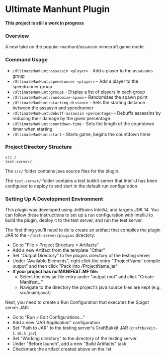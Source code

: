 # Ultimate Manhunt Plugin
**This project is still a work in progress**
### Overview

A new take on the popular manhunt/assassin minecraft game mode.

### Command Usage

* `/UltimateManHunt:assassin <player>` - Add a player to the assassins group
* `/UltimateManHunt:speedrunner <player>` - Add a player to the speedrunner group
* `/UltimateManHunt:groups` - Display a list of players in each group
* `/UltimateManHunt:randomize-spawn` - Randomizes the spawn point
* `/UltimateManHunt:starting-distance` - Sets the starting distance between the assassin and speedrunner
* `/UltimateManHunt:debuff-assassin <percentage>` - Debuffs assassins by reducing their damage by the given percentage
* `/UltimateManHunt:countdown-time` - Sets the length of the countdown timer when starting
* `/UltimateManHunt:start` - Starts game, begins the countdown timer

### Project Directory Structure

```
src /
test-server/
```

The `src/` folder contains java source files for the plugin.

The `test-server/` folder contains a test bukkit server that IntelliJ has been configured to deploy to and start in the default run configuration.

### Setting Up A Development Environment

This plugin was developed using JetBrains IntelliJ, and targets JDK 14. You can follow these instructions to set up a run configuration with IntelliJ to build the plugin, deploy it to the test server, and run the test server. 

The first thing you'll need to do is create an artifact that compiles the plugin JAR to the `~/test-server/plugins` directory:

* Go to "File > Project Structure > Artifacts"
* Add a new Artifact from the template "Other"
* Set "Output Directory" to the plugins directory of the testing server
* Under "Available Elements", right click the entry "'ProjectName' compile output" and then click "Pack into /ProjectName.jar"
* **If your project has no MANIFEST.MF file:**
  * Select the new jar file entry under "output root" and click "Create Manifest..."
  * Navigate to the directory the project's java source files are kept (e.g. src/main/java/)

Next, you need to create a Run Configuration that executes the Spigot server JAR:

* Go to "Run > Edit Configurations..."
* Add a new "JAR Application" configuration
* Set "Path to JAR" to the testing server's CraftBukkit JAR (`craftbukkit-1.16.5.jar`)
* Set "Working directory" to the directory of the testing server
* Under "Before launch", add a new "Build Artifacts" task
* Checkmark the artifact created above on the list

